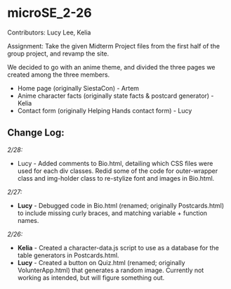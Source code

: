 # microSE_2-26

Contributors: Lucy Lee, Kelia

Assignment: Take the given Midterm Project files from the first half of the group project, and revamp the site.

We decided to go with an anime theme, and divided the three pages we created among the three members.
- Home page (originally SiestaCon) - Artem
- Anime character facts (originally state facts & postcard generator) - Kelia
- Contact form (originally Helping Hands contact form) - Lucy

## Change Log:
*2/28:*
- Lucy - Added comments to Bio.html, detailing which CSS files were used for each div classes. Redid some of the code for outer-wrapper class and img-holder class to re-stylize font and images in Bio.html.

*2/27:*
- **Lucy** - Debugged code in Bio.html (renamed; originally Postcards.html) to include missing curly braces, and matching variable + function names.

*2/26:*
- **Kelia** - Created a character-data.js script to use as a database for the table generators in Postcards.html.
- **Lucy** - Created a button on Quiz.html (renamed; originally VolunterApp.html) that generates a random image. Currently not working as intended, but will figure something out.


